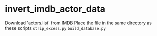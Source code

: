 # invert_imdb_actor_data
Download 'actors.list' from IMDB
Place the file in the same directory as these scripts
`strip_excess.py`
`build_database.py`
